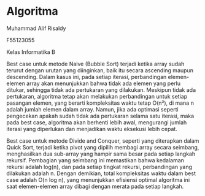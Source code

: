 # Algoritma

Muhammad Alif Risaldy

F55123055

Kelas Informatika B

Best case untuk metode Naive (Bubble Sort) terjadi ketika array sudah terurut dengan urutan yang diinginkan, baik itu secara ascending maupun descending. Dalam kasus ini, pada setiap iterasi, perbandingan elemen-elemen array akan menunjukkan bahwa tidak ada elemen yang perlu ditukar, sehingga tidak ada pertukaran yang dilakukan. Meskipun tidak ada pertukaran, algoritma tetap akan melakukan perbandingan untuk setiap pasangan elemen, yang berarti kompleksitas waktu tetap O(n²), di mana n adalah jumlah elemen dalam array. Namun, jika ada optimasi seperti pengecekan apakah sudah tidak ada pertukaran selama satu iterasi, maka pada best case, algoritma akan berhenti lebih awal, mengurangi jumlah iterasi yang diperlukan dan menjadikan waktu eksekusi lebih cepat.


Best case untuk metode Divide and Conquer, seperti yang diterapkan dalam Quick Sort, terjadi ketika pivot yang dipilih membagi array secara seimbang, menghasilkan dua sub-array yang hampir sama besar pada setiap langkah rekursif. Pembagian yang seimbang ini memastikan bahwa kedalaman rekursi adalah log(n), dan pada setiap tingkat rekursi, perbandingan yang dilakukan adalah n. Dengan demikian, total kompleksitas waktu dalam best case adalah O(n log n), yang menunjukkan efisiensi optimal algoritma ini saat elemen-elemen array dibagi dengan merata pada setiap langkah.
